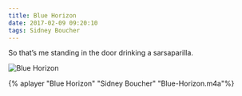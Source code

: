 ```yaml
---
title: Blue Horizon
date: 2017-02-09 09:20:10
tags: Sidney Boucher
---
```

So that’s me standing in the door drinking a sarsaparilla.

![Blue Horizon](Blue-Horizon.jpg)

{% aplayer "Blue Horizon" "Sidney Boucher" "Blue-Horizon.m4a"%}
